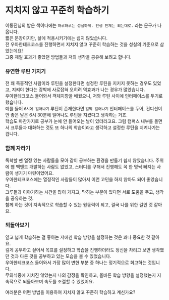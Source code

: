 # 지치지 않고 꾸준히 학습하기

이동진님의 밤은 책이다에는 `하루하루는 성실하게. 인생 전체는 되는대로.` 라는 문구가 나옵니다.  
짧은 문장이지만, 삶에 적용시키기에는 쉽지 않았습니다.  
전 우아한테크코스를 진행하면서 지치지 않고 꾸준히 학습하는 것을 성실의 기준으로 삼았는데요!  
그중 제일 효과가 좋았던 방법들과 저의 생각을 공유해 보려고 합니다.  

### 유연한 루틴 가지기

전 꽤 즉흥적인 사람이라 루틴을 설정한다면 설정한 루틴을 지키지 못하는 경우도 있었고, 지켜야 한다는 강박에 사로잡혀 오히려 역효과가 나는 경우가 많았습니다.  
우아한테크코스 들어와서 객체지향을 배웠으니, 저와 루틴 사이에 인터페이스를 두기로 했습니다.  
예를 들어 `6시에 일어나기` 루틴이 존재한다면 `일찍 일어나기` 인터페이스를 두어, 컨디션이 안 좋은 날은 6시 30분에 일어나도 루틴을 지켰다고 생각하는 거죠.  
학습도 마찬가지로 공부가 눈에 안 들어오는 날이 있더라고요. 그럼 캠퍼스 내부를 돌면서 크루들과 대화하는 것도 또 하나의 학습이라고 생각하고 설정한 루틴을 지켜나가는 겁니다.  

### 함께 자라기

독학할 땐 열정 있는 사람들을 모아 같이 공부하는 환경을 만들기 쉽지 않았습니다. 주위에 웹 백엔드 개발하는 사람도 없었고, 스터디를 구해서 진행해도 꼭 한 명씩 빠지는 사람이 생기기 마련이었어요.  
우아한테크코스에는 열정적인 사람들이 많아서 이런 고민을 하지 않아도 되어 좋았습니다.  
크루들과 이야기하는 시간을 많이 가지고, 막히는 부분이 있다면 서로 도움을 주고, 생각을 공유하는 것.  
함께 하는 것이 지속적으로 학습할 수 있는 원동력이 되고, 결국 나를 위한 길인 것 같아요.  

### 되돌아보기

얖고 넓게 학습하는 걸 좋아는 저에겐 학습 방향을 설정하는 것은 꽤나 중요한 것 같아요.  
깊게 공부하고 싶어서 목표를 설정하고 학습을 진행하더라도 정신을 차리고 보면 생각했던 것과 다른 것을 공부하고 있는 모습을 볼 수 있었습니다.  
우아한테크코스 들어와서 가장 많이 변한 부분 중 하나는 정기적으로 회고하는 것입니다.  
무의식중에 지치진 않았는지 나의 감정을 확인하고, 올바른 학습 방향을 설정했는지 지속적으로 되돌아보며 속도를 조절할 수 있었어요.  

여러분은 어떤 방법을 이용하여 지치지 않고 꾸준히 학습하고 계신가요?  
